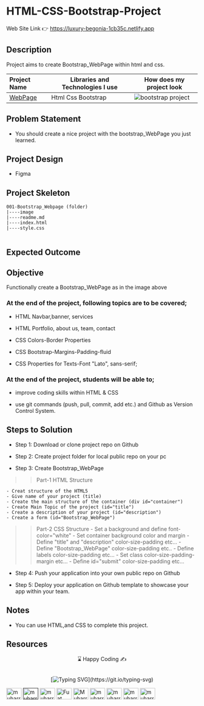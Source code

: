 # HTML-CSS-Bootstrap-Project 
 Web Site Link 👉 https://luxury-begonia-1cb35c.netlify.app



## Description
Project aims to create Bootstrap_WebPage within html and css.

  Project Name       |Libraries and Technologies I use     |How does my project look   
:-------------------------|-------------------------|-------------------------
[WebPage](https://luxury-begonia-1cb35c.netlify.app/#contact)| Html Css Bootstrap |![bootstrap project](https://user-images.githubusercontent.com/106542921/190989484-0567aa8c-49d3-4af6-8afa-c9f421637069.gif)



## Problem Statement
- You should create a nice project with the bootstrap_WebPage you just learned.

## Project Design

- Figma 

## Project Skeleton 

```
001-Bootstrap_Webpage (folder)
|----image
|----readme.md                 
|----index.html  
|----style.css   
       
```

## Expected Outcome

## Objective

Functionally create a Bootstrap_WebPage as in the image above

### At the end of the project, following topics are to be covered;

- HTML Navbar,banner, services

- HTML Portfolio, about us, team, contact

- CSS Colors-Border Properties

- CSS Bootstrap-Margins-Padding-fluid

- CSS Properties for Texts-Font "Lato", sans-serif;


### At the end of the project, students will be able to;

- improve coding skills within HTML & CSS

- use git commands (push, pull, commit, add etc.) and Github as Version Control System.

## Steps to Solution
  
- Step 1: Download or clone project repo on Github 

- Step 2: Create project folder for local public repo on your pc

- Step 3: Create Bootstrap_WebPage

>>Part-1 HTML Structure

	- Creat structure of the HTML5
	- Give name of your project (title)
	- Create the main structure of the container (div id="container")
	- Create Main Topic of the project (id="title")
	- Create a description of your project (id="description")
	- Create a form (id="Bootstrap_WebPage")
	

>>Part-2 CSS Structure
	- Set a background and define font-color="white"
	- Set container background color and margin
	- Define "title" and "description" color-size-padding etc...
	- Define "Bootstrap_WebPage" color-size-padding etc..
	- Define labels color-size-padding etc... 
	- Set class color-size-padding-margin etc...
	- Define id="submit" color-size-padding etc...
	
- Step 4: Push your application into your own public repo on Github

- Step 5: Deploy your application on Github template to showcase your app within your team.

## Notes

- You can use HTML,and CSS to complete this project.

## Resources



<center> &#8987; Happy Coding  &#9997; </center>



<br/>
<div align='center'>

[![Typing SVG](https://readme-typing-svg.herokuapp.com?font=Timmana&size=30&duration=6000&color=F74747&center=true&vCenter=true&lines=%F0%9F%94%97+Connect+with+me...)](https://git.io/typing-svg)
<p align="left">
  <a href="https://www.linkedin.com/in/muharremgem/" target="blank"><img align="center" src="https://raw.githubusercontent.com/rahuldkjain/github-profile-readme-generator/master/src/images/icons/Social/linked-in-alt.svg" alt="muharrem gem" height="30" width="40" /></a>
<a href=" " target="blank"><img align="center" src="https://cdn.jsdelivr.net/npm/simple-icons@3.0.1/icons/codepen.svg" alt="muharrem gem" height="30" width="40" /></a>  
  <a href="https://app.netlify.com/teams/muharremgem/overview" target="blank"><img align="center" src="https://cdn.jsdelivr.net/npm/simple-icons@3.0.1/icons/netlify.svg" alt="muharrem gem" height="30" width="40" /></a>
<a href="https://twitter.com/muharremgem28" target="blank"><img align="center" src="https://cdn.jsdelivr.net/npm/simple-icons@3.0.1/icons/twitter.svg" alt="Fuat Sevinc" height="30" width="40" /></a>
<a href="https://www.secure.instagram.com/muharrem__gem/" target="blank"><img align="center" src="https://cdn.jsdelivr.net/npm/simple-icons@3.0.1/icons/instagram.svg" alt="Muharrem gem" height="30" width="40" /></a>
<a href="https://dashboard.heroku.com/apps" target="blank"><img align="center" src="https://cdn.jsdelivr.net/npm/simple-icons@3.0.1/icons/heroku.svg" alt="muharrem gem" height="30" width="40" /></a>
<a href="https://vercel.com/dashboard" target="blank"><img align="center" src="https://cdn.jsdelivr.net/npm/simple-icons@3.0.1/icons/vercel.svg" alt="muharrem gem" height="30" width="40" /></a>
<a href="https://www.sololearn.com/profile/25898969" target="blank"><img align="center" src="https://cdn.jsdelivr.net/npm/simple-icons@7.5.0/icons/sololearn.svg" alt="muharrem gem" height="30" width="40" /></a>
<a href="https://www.figma.com/files/recent?fuid=1146789494867946996" target="blank"><img align="center" src="https://cdn.jsdelivr.net/npm/simple-icons@7.5.0/icons/figma.svg" alt="muharrem gem" height="30" width="40" /></a>
  


</div>
